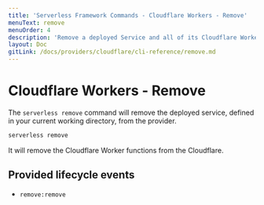 ```yaml
---
title: 'Serverless Framework Commands - Cloudflare Workers - Remove'
menuText: remove
menuOrder: 4
description: 'Remove a deployed Service and all of its Cloudflare Worker Functions and Services.'
layout: Doc
gitLink: /docs/providers/cloudflare/cli-reference/remove.md
---
```


# Cloudflare Workers - Remove
The `serverless remove` command will remove the deployed service, defined in your current working directory, from the provider.

```bash
serverless remove
```
It will remove the Cloudflare Worker functions from the Cloudflare.
## Provided lifecycle events
- `remove:remove`
